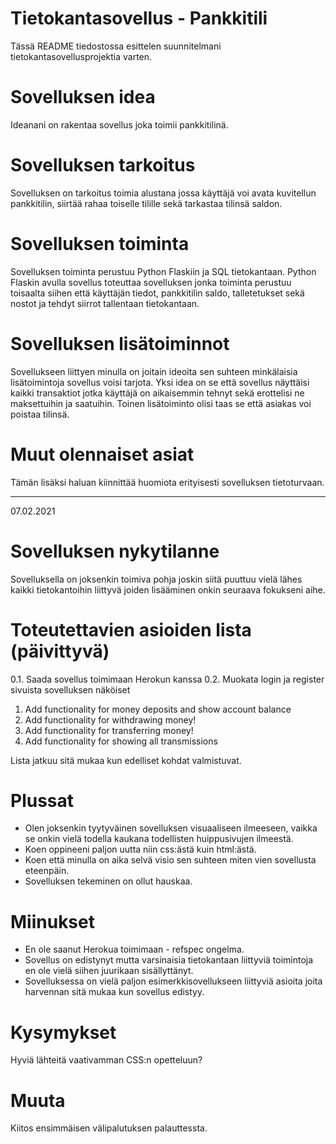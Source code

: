 # Tietokantasovellus - Pankkitili

Tässä README tiedostossa esittelen suunnitelmani tietokantasovellusprojektia varten. 

# Sovelluksen idea

Ideanani on rakentaa sovellus joka toimii pankkitilinä. 

# Sovelluksen tarkoitus

Sovelluksen on tarkoitus toimia alustana jossa käyttäjä voi avata kuvitellun pankkitilin, siirtää rahaa toiselle tilille sekä tarkastaa tilinsä saldon. 

# Sovelluksen toiminta

Sovelluksen toiminta perustuu Python Flaskiin ja SQL tietokantaan. Python Flaskin avulla sovellus toteuttaa sovelluksen jonka toiminta perustuu toisaalta siihen että käyttäjän tiedot, pankkitilin saldo, talletetukset sekä nostot ja tehdyt siirrot tallentaan tietokantaan. 

# Sovelluksen lisätoiminnot

Sovellukseen liittyen minulla on joitain ideoita sen suhteen minkälaisia lisätoimintoja sovellus voisi tarjota. Yksi idea on se että sovellus näyttäisi kaikki transaktiot jotka käyttäjä on aikaisemmin tehnyt sekä erottelisi ne maksettuihin ja saatuihin. Toinen lisätoiminto olisi taas se että asiakas voi poistaa tilinsä. 

# Muut olennaiset asiat

Tämän lisäksi haluan kiinnittää huomiota erityisesti sovelluksen tietoturvaan.

---------------------------------------------------------------------------------------------------------------
07.02.2021

# Sovelluksen nykytilanne

Sovelluksella on joksenkin toimiva pohja joskin siitä puuttuu vielä lähes kaikki tietokantoihin liittyvä joiden lisääminen onkin seuraava fokukseni aihe.

# Toteutettavien asioiden lista (päivittyvä)

0.1. Saada sovellus toimimaan Herokun kanssa
0.2. Muokata login ja register sivuista sovelluksen näköiset

1.	Add functionality for money deposits and show account balance
2.	Add functionality for withdrawing money!
3.	Add functionality for transferring money!
4.	Add functionality for showing all transmissions

Lista jatkuu sitä mukaa kun edelliset kohdat valmistuvat.

# Plussat

- Olen joksenkin tyytyväinen sovelluksen visuaaliseen ilmeeseen, vaikka se onkin vielä todella kaukana todellisten huippusivujen ilmeestä.
- Koen oppineeni paljon uutta niin css:ästä kuin html:ästä.
- Koen että minulla on aika selvä visio sen suhteen miten vien sovellusta eteenpäin. 
- Sovelluksen tekeminen on ollut hauskaa. 

# Miinukset

- En ole saanut Herokua toimimaan - refspec ongelma. 
- Sovellus on edistynyt mutta varsinaisia tietokantaan liittyviä toimintoja en ole vielä siihen juurikaan sisällyttänyt.
- Sovelluksessa on vielä paljon esimerkkisovellukseen liittyviä asioita joita harvennan sitä mukaa kun sovellus edistyy.

# Kysymykset

Hyviä lähteitä vaativamman CSS:n opetteluun?

# Muuta

Kiitos ensimmäisen välipalutuksen palauttessta.
